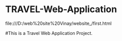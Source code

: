 # TRAVEL-Web-Application
file:///D:/web%20site%20Vinay/website_/first.html

#This is a Travel Web Application Project.
